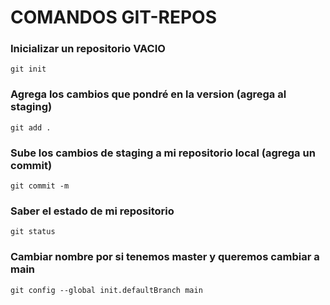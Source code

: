 # COMANDOS GIT-REPOS

### Inicializar un repositorio VACIO
`git init`

### Agrega los cambios que pondré en la version (agrega al staging)
`git add .`

### Sube los cambios de staging a mi repositorio local (agrega un commit)
`git commit -m`

### Saber el estado de mi repositorio
`git status`

### Cambiar nombre por si tenemos master y queremos cambiar a main
`git config --global init.defaultBranch main`